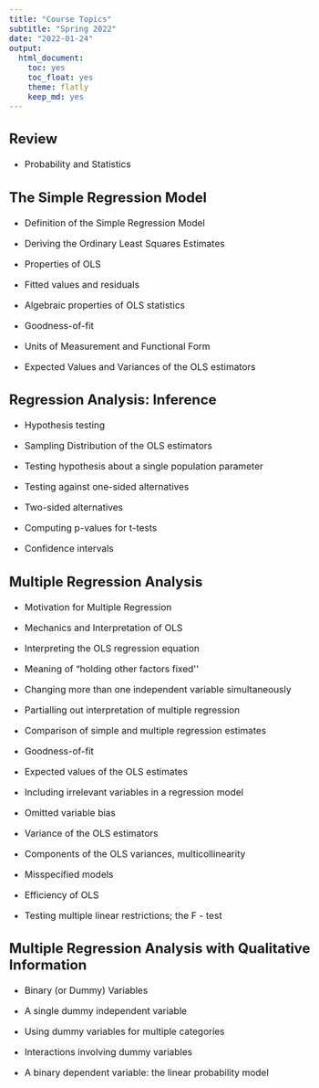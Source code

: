```yaml
---
title: "Course Topics"
subtitle: "Spring 2022"
date: "2022-01-24"
output: 
  html_document: 
    toc: yes
    toc_float: yes
    theme: flatly
    keep_md: yes
---
```

<style type="text/css">
  body{
  font-size: 12pt;
}
</style>




## Review 

- Probability and Statistics

## The Simple Regression Model

- Definition of the Simple Regression Model

- Deriving the Ordinary Least Squares Estimates

- Properties of OLS

- Fitted values and residuals

- Algebraic properties of OLS statistics

- Goodness-of-fit

- Units of Measurement and Functional Form

- Expected Values and Variances of the OLS estimators

## 	Regression Analysis: Inference

- Hypothesis testing

- Sampling Distribution of the OLS estimators

- Testing hypothesis about a single population parameter

- Testing against one-sided alternatives

- Two-sided alternatives

- Computing p-values for t-tests

- Confidence intervals

## 	Multiple Regression Analysis

- Motivation for Multiple Regression

- Mechanics and Interpretation of OLS

- Interpreting the OLS regression equation

- Meaning of “holding other factors fixed''

- Changing more than one independent variable simultaneously

- Partialling out interpretation of multiple regression

- Comparison of simple and multiple regression estimates

- Goodness-of-fit

- Expected values of the OLS estimates

- Including irrelevant variables in a regression model

- Omitted variable bias

- Variance of the OLS estimators

- Components of the OLS variances, multicollinearity

- Misspecified models

- Efficiency of OLS

- Testing multiple linear restrictions; the F - test

##	Multiple Regression Analysis with Qualitative Information

- Binary (or Dummy) Variables

- A single dummy independent variable

- Using dummy variables for multiple categories

- Interactions involving dummy variables

- A binary dependent variable: the linear probability model
